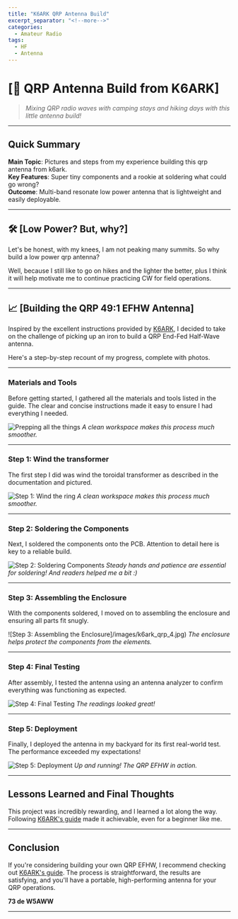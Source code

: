 ```yaml
---
title: "K6ARK QRP Antenna Build"
excerpt_separator: "<!--more-->"
categories:
  - Amateur Radio
tags:
  - HF
  - Antenna
---
```


# [📡 QRP Antenna Build from K6ARK]

> *Mixing QRP radio waves with camping stays and hiking days with this little antenna build!*

---

## Quick Summary
**Main Topic**: Pictures and steps from my experience building this qrp antenna from k6ark.  
**Key Features**: Super tiny components and a rookie at soldering what could go wrong?  
**Outcome**: Multi-band resonate low power antenna that is lightweight and easily deployable.  

<!--more-->

---

## 🛠 [Low Power?  But, why?]

Let's be honest, with my knees, I am not peaking many summits.  So why build a low power qrp antenna? 

Well, because I still like to go on hikes and the lighter the better, plus I think it will help motivate me to continue practicing CW for field operations.

---

## 📈 [Building the QRP 49:1 EFHW Antenna]

Inspired by the excellent instructions provided by [K6ARK](https://k6ark.com/qrp-491-efhw-build-instructions/),
I decided to take on the challenge of picking up an iron to build a QRP End-Fed Half-Wave antenna. 

Here's a step-by-step recount of my progress, complete with photos.

---

### Materials and Tools

Before getting started, I gathered all the materials and tools listed in the guide. The clear and concise instructions made it easy to ensure I had everything I needed.


![Prepping all the things](/images/k6ark_qrp_1.jpg)
*A clean workspace makes this process much smoother.*

---

### Step 1: Wind the transformer
The first step I did was wind the toroidal transformer as described in the documentation and pictured. 

![Step 1: Wind the ring](/images/k6ark_qrp_2.jpg)
*A clean workspace makes this process much smoother.*

---

### Step 2: Soldering the Components
Next, I soldered the components onto the PCB. Attention to detail here is key to a reliable build.

![Step 2: Soldering Components](/images/k6ark_qrp_3.jpg)
*Steady hands and patience are essential for soldering! And readers helped me a bit :)*

---

### Step 3: Assembling the Enclosure
With the components soldered, I moved on to assembling the enclosure and ensuring all parts fit snugly.

![Step 3: Assembling the Enclosure]/images/k6ark_qrp_4.jpg)
*The enclosure helps protect the components from the elements.*

---

### Step 4: Final Testing
After assembly, I tested the antenna using an antenna analyzer to confirm everything was functioning as expected.

![Step 4: Final Testing](/images/k6ark_qrp_5.jpg)
*The readings looked great!*

---

### Step 5: Deployment
Finally, I deployed the antenna in my backyard for its first real-world test. The performance exceeded my expectations!

![Step 5: Deployment](/images/k6ark_qrp_6.jpg)
*Up and running! The QRP EFHW in action.*

---

## Lessons Learned and Final Thoughts

This project was incredibly rewarding, and I learned a lot along the way. Following [K6ARK's guide](https://k6ark.com/qrp-491-efhw-build-instructions/) made it achievable, even for a beginner like me.


---

## Conclusion

If you're considering building your own QRP EFHW, I recommend checking out [K6ARK's guide](https://k6ark.com/qrp-491-efhw-build-instructions/). The process is straightforward, the results are satisfying, and you'll have a portable, high-performing antenna for your QRP operations.

**73 de W5AWW**

---
